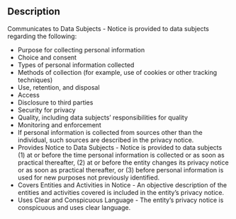 ## Description

Communicates to Data Subjects - Notice is provided to data subjects regarding the following:

- Purpose for collecting personal information
- Choice and consent
- Types of personal information collected
- Methods of collection (for example, use of cookies or other tracking techniques)
- Use, retention, and disposal
- Access
- Disclosure to third parties
- Security for privacy
- Quality, including data subjects’ responsibilities for quality
- Monitoring and enforcement
- If personal information is collected from sources other than the individual, such sources are described in the privacy notice.
- Provides Notice to Data Subjects - Notice is provided to data subjects (1) at or before the time personal information is collected or as soon as practical thereafter, (2) at or before the entity changes its privacy notice or as soon as practical thereafter, or (3) before personal information is used for new purposes not previously identified.
- Covers Entities and Activities in Notice - An objective description of the entities and activities covered is included in the entity’s privacy notice.
- Uses Clear and Conspicuous Language - The entity’s privacy notice is conspicuous and uses clear language.